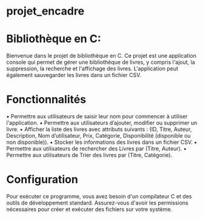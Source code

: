 # projet_encadre
# Bibliothèque en C:
Bienvenue dans le projet de bibliothèque en C. Ce projet est une application console qui permet de gérer une bibliothèque de livres, y compris l'ajout, la suppression, la recherche et l'affichage des livres. L'application peut également sauvegarder les livres dans un fichier CSV.

# Fonctionnalités
▪ Permettre aux utilisateurs de saisir leur nom pour commencer à utiliser l'application.
▪ Permettre aux utilisateurs d’ajouter, modifier ou supprimer un livre.
▪ Afficher la liste des livres avec attributs suivants : (ID, Titre, Auteur, Description, Nom d’utilisateur,
Prix, Catégorie, Disponibilité (disponible ou non disponible)).
▪ Stocker les informations des livres dans un fichier CSV.
▪ Permettre aux utilisateurs de rechercher des Livres par (Titre, Auteur).
▪ Permettre aux utilisateurs de Trier des livres par (Titre, Catégorie).

# Configuration
Pour exécuter ce programme, vous avez besoin d'un compilateur C et des outils de développement standard. Assurez-vous d'avoir les permissions nécessaires pour créer et exécuter des fichiers sur votre système.
